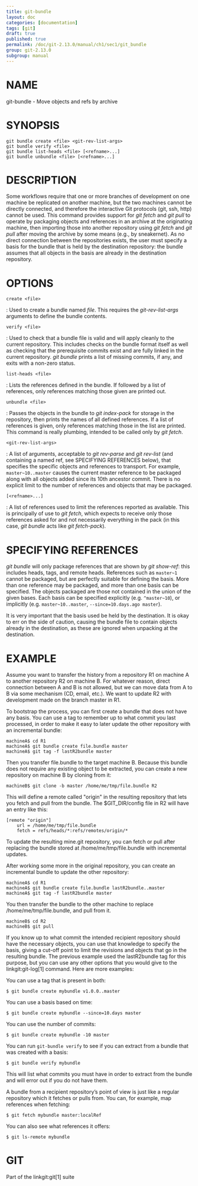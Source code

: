 ```yaml
---
title: git-bundle
layout: doc
categories: [documentation]
tags: [git]
draft: true
published: true
permalink: /doc/git-2.13.0/manual/ch1/sec1/git_bundle
group: git-2.13.0
subgroup: manual
---
```


NAME
====

git-bundle - Move objects and refs by archive

SYNOPSIS
========

    git bundle create <file> <git-rev-list-args>
    git bundle verify <file>
    git bundle list-heads <file> [<refname>...]
    git bundle unbundle <file> [<refname>...]

DESCRIPTION
===========

Some workflows require that one or more branches of development on one machine be replicated on another machine, but the two machines cannot be directly connected, and therefore the interactive Git protocols (git, ssh, http) cannot be used. This command provides support for *git fetch* and *git pull* to operate by packaging objects and references in an archive at the originating machine, then importing those into another repository using *git fetch* and *git pull* after moving the archive by some means (e.g., by sneakernet). As no direct connection between the repositories exists, the user must specify a basis for the bundle that is held by the destination repository: the bundle assumes that all objects in the basis are already in the destination repository.

OPTIONS
=======

`create <file>`

:   Used to create a bundle named *file*. This requires the *git-rev-list-args* arguments to define the bundle contents.

`verify <file>`

:   Used to check that a bundle file is valid and will apply cleanly to the current repository. This includes checks on the bundle format itself as well as checking that the prerequisite commits exist and are fully linked in the current repository. *git bundle* prints a list of missing commits, if any, and exits with a non-zero status.

`list-heads <file>`

:   Lists the references defined in the bundle. If followed by a list of references, only references matching those given are printed out.

`unbundle <file>`

:   Passes the objects in the bundle to *git index-pack* for storage in the repository, then prints the names of all defined references. If a list of references is given, only references matching those in the list are printed. This command is really plumbing, intended to be called only by *git fetch*.

`<git-rev-list-args>`

:   A list of arguments, acceptable to *git rev-parse* and *git rev-list* (and containing a named ref, see SPECIFYING REFERENCES below), that specifies the specific objects and references to transport. For example, `master~10..master` causes the current master reference to be packaged along with all objects added since its 10th ancestor commit. There is no explicit limit to the number of references and objects that may be packaged.

`[<refname>...]`

:   A list of references used to limit the references reported as available. This is principally of use to *git fetch*, which expects to receive only those references asked for and not necessarily everything in the pack (in this case, *git bundle* acts like *git fetch-pack*).

SPECIFYING REFERENCES
=====================

*git bundle* will only package references that are shown by *git show-ref*: this includes heads, tags, and remote heads. References such as `master~1` cannot be packaged, but are perfectly suitable for defining the basis. More than one reference may be packaged, and more than one basis can be specified. The objects packaged are those not contained in the union of the given bases. Each basis can be specified explicitly (e.g. `^master~10`), or implicitly (e.g. `master~10..master`, `--since=10.days.ago master`).

It is very important that the basis used be held by the destination. It is okay to err on the side of caution, causing the bundle file to contain objects already in the destination, as these are ignored when unpacking at the destination.

EXAMPLE
=======

Assume you want to transfer the history from a repository R1 on machine A to another repository R2 on machine B. For whatever reason, direct connection between A and B is not allowed, but we can move data from A to B via some mechanism (CD, email, etc.). We want to update R2 with development made on the branch master in R1.

To bootstrap the process, you can first create a bundle that does not have any basis. You can use a tag to remember up to what commit you last processed, in order to make it easy to later update the other repository with an incremental bundle:

    machineA$ cd R1
    machineA$ git bundle create file.bundle master
    machineA$ git tag -f lastR2bundle master

Then you transfer file.bundle to the target machine B. Because this bundle does not require any existing object to be extracted, you can create a new repository on machine B by cloning from it:

    machineB$ git clone -b master /home/me/tmp/file.bundle R2

This will define a remote called "origin" in the resulting repository that lets you fetch and pull from the bundle. The $GIT\_DIR/config file in R2 will have an entry like this:

    [remote "origin"]
        url = /home/me/tmp/file.bundle
        fetch = refs/heads/*:refs/remotes/origin/*

To update the resulting mine.git repository, you can fetch or pull after replacing the bundle stored at /home/me/tmp/file.bundle with incremental updates.

After working some more in the original repository, you can create an incremental bundle to update the other repository:

    machineA$ cd R1
    machineA$ git bundle create file.bundle lastR2bundle..master
    machineA$ git tag -f lastR2bundle master

You then transfer the bundle to the other machine to replace /home/me/tmp/file.bundle, and pull from it.

    machineB$ cd R2
    machineB$ git pull

If you know up to what commit the intended recipient repository should have the necessary objects, you can use that knowledge to specify the basis, giving a cut-off point to limit the revisions and objects that go in the resulting bundle. The previous example used the lastR2bundle tag for this purpose, but you can use any other options that you would give to the linkgit:git-log\[1\] command. Here are more examples:

You can use a tag that is present in both:

    $ git bundle create mybundle v1.0.0..master

You can use a basis based on time:

    $ git bundle create mybundle --since=10.days master

You can use the number of commits:

    $ git bundle create mybundle -10 master

You can run `git-bundle verify` to see if you can extract from a bundle that was created with a basis:

    $ git bundle verify mybundle

This will list what commits you must have in order to extract from the bundle and will error out if you do not have them.

A bundle from a recipient repository’s point of view is just like a regular repository which it fetches or pulls from. You can, for example, map references when fetching:

    $ git fetch mybundle master:localRef

You can also see what references it offers:

    $ git ls-remote mybundle

GIT
===

Part of the linkgit:git\[1\] suite
